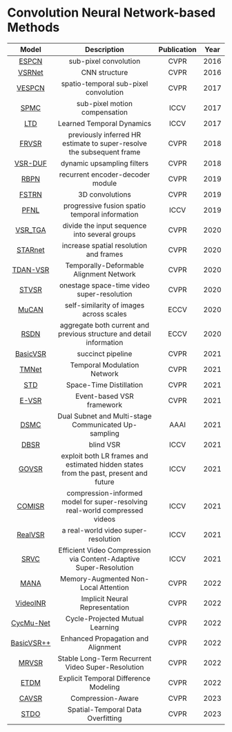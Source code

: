 # Convolution Neural Network-based Methods
Model | Description | Publication | Year
:-:|:-:|:-:|:-:
[ESPCN](https://openaccess.thecvf.com/content_cvpr_2016/papers/Shi_Real-Time_Single_Image_CVPR_2016_paper.pdf)|sub-pixel convolution|CVPR|2016
[VSRNet](https://ieeexplore.ieee.org/stamp/stamp.jsp?tp=&arnumber=7444187)|CNN structure|CVPR|2016
[VESPCN](https://openaccess.thecvf.com/content_cvpr_2017/papers/Caballero_Real-Time_Video_Super-Resolution_CVPR_2017_paper.pdf)|spatio-temporal sub-pixel convolution|CVPR|2017
[SPMC](https://openaccess.thecvf.com/content_ICCV_2017/papers/Tao_Detail-Revealing_Deep_Video_ICCV_2017_paper.pdf)|sub-pixel motion compensation|ICCV|2017
[LTD](https://openaccess.thecvf.com/content_ICCV_2017/papers/Liu_Robust_Video_Super-Resolution_ICCV_2017_paper.pdf)| Learned Temporal Dynamics|ICCV|2017
[FRVSR](https://openaccess.thecvf.com/content_cvpr_2018/papers/Sajjadi_Frame-Recurrent_Video_Super-Resolution_CVPR_2018_paper.pdf)|previously inferred HR estimate to super-resolve the subsequent frame|CVPR|2018
[VSR-DUF](https://openaccess.thecvf.com/content_cvpr_2018/papers/Jo_Deep_Video_Super-Resolution_CVPR_2018_paper.pdf)|dynamic upsampling filters|CVPR|2018
[RBPN](https://openaccess.thecvf.com/content_CVPR_2019/papers/Haris_Recurrent_Back-Projection_Network_for_Video_Super-Resolution_CVPR_2019_paper.pdf)|recurrent encoder-decoder module|CVPR|2019
[FSTRN](https://openaccess.thecvf.com/content_CVPR_2019/papers/Li_Fast_Spatio-Temporal_Residual_Network_for_Video_Super-Resolution_CVPR_2019_paper.pdf)|3D convolutions|CVPR|2019
[PFNL](https://openaccess.thecvf.com/content_ICCV_2019/papers/Yi_Progressive_Fusion_Video_Super-Resolution_Network_via_Exploiting_Non-Local_Spatio-Temporal_Correlations_ICCV_2019_paper.pdf)|progressive fusion spatio temporal information|ICCV|2019
[VSR_TGA](https://openaccess.thecvf.com/content_CVPR_2020/papers/Isobe_Video_Super-Resolution_With_Temporal_Group_Attention_CVPR_2020_paper.pdf)|divide the input sequence into several groups|CVPR|2020
[STARnet](https://openaccess.thecvf.com/content_CVPR_2020/papers/Haris_Space-Time-Aware_Multi-Resolution_Video_Enhancement_CVPR_2020_paper.pdf)|increase spatial resolution and frames|CVPR|2020
[TDAN-VSR](https://openaccess.thecvf.com/content_CVPR_2020/papers/Tian_TDAN_Temporally-Deformable_Alignment_Network_for_Video_Super-Resolution_CVPR_2020_paper.pdf)|Temporally-Deformable Alignment Network |CVPR|2020
[STVSR](https://openaccess.thecvf.com/content_CVPR_2020/papers/Xiang_Zooming_Slow-Mo_Fast_and_Accurate_One-Stage_Space-Time_Video_Super-Resolution_CVPR_2020_paper.pdf)| onestage space-time video super-resolution|CVPR|2020
[MuCAN](https://link.springer.com/content/pdf/10.1007/978-3-030-58607-2_20.pdf)|self-similarity of images across scales|ECCV|2020
[RSDN](https://link.springer.com/content/pdf/10.1007/978-3-030-58610-2_38.pdf)|aggregate both current and previous structure and detail information|ECCV|2020
[BasicVSR](https://openaccess.thecvf.com/content/CVPR2021/papers/Chan_BasicVSR_The_Search_for_Essential_Components_in_Video_Super-Resolution_and_CVPR_2021_paper.pdf)|succinct pipeline|CVPR|2021
[TMNet](https://openaccess.thecvf.com/content/CVPR2021/papers/Xu_Temporal_Modulation_Network_for_Controllable_Space-Time_Video_Super-Resolution_CVPR_2021_paper.pdf)|Temporal Modulation Network|CVPR|2021
[STD](https://openaccess.thecvf.com/content/CVPR2021/papers/Xiao_Space-Time_Distillation_for_Video_Super-Resolution_CVPR_2021_paper.pdf)|Space-Time Distillation|CVPR|2021
[E-VSR](https://openaccess.thecvf.com/content/CVPR2021/papers/Jing_Turning_Frequency_to_Resolution_Video_Super-Resolution_via_Event_Cameras_CVPR_2021_paper.pdf)|Event-based VSR framework|CVPR|2021
[DSMC](https://ojs.aaai.org/index.php/AAAI/article/view/16310/16117)|Dual Subnet and Multi-stage Communicated Up-sampling|AAAI|2021
[DBSR](https://openaccess.thecvf.com/content/ICCV2021/papers/Pan_Deep_Blind_Video_Super-Resolution_ICCV_2021_paper.pdf)|blind VSR|ICCV|2021
[GOVSR](https://openaccess.thecvf.com/content/ICCV2021/papers/Yi_Omniscient_Video_Super-Resolution_ICCV_2021_paper.pdf)| exploit both LR frames and estimated hidden states from the past, present and future|ICCV|2021
[COMISR](https://openaccess.thecvf.com/content/ICCV2021/papers/Li_COMISR_Compression-Informed_Video_Super-Resolution_ICCV_2021_paper.pdf)|  compression-informed model for super-resolving real-world compressed videos |ICCV|2021
[RealVSR](https://openaccess.thecvf.com/content/ICCV2021/papers/Yang_Real-World_Video_Super-Resolution_A_Benchmark_Dataset_and_a_Decomposition_Based_ICCV_2021_paper.pdf)| a real-world video super-resolution |ICCV|2021
[SRVC](https://openaccess.thecvf.com/content/ICCV2021/papers/Khani_Efficient_Video_Compression_via_Content-Adaptive_Super-Resolution_ICCV_2021_paper.pdf)| Efficient Video Compression via Content-Adaptive Super-Resolution |ICCV|2021
[MANA](https://openaccess.thecvf.com/content/CVPR2022/papers/Yu_Memory-Augmented_Non-Local_Attention_for_Video_Super-Resolution_CVPR_2022_paper.pdf)| Memory-Augmented Non-Local Attention |CVPR|2022
[VideoINR](https://openaccess.thecvf.com/content/CVPR2022/papers/Chen_VideoINR_Learning_Video_Implicit_Neural_Representation_for_Continuous_Space-Time_Super-Resolution_CVPR_2022_paper.pdf)| Implicit Neural Representation |CVPR|2022
[CycMu-Net](https://openaccess.thecvf.com/content/CVPR2022/papers/Hu_Spatial-Temporal_Space_Hand-in-Hand_Spatial-Temporal_Video_Super-Resolution_via_Cycle-Projected_Mutual_Learning_CVPR_2022_paper.pdf)| Cycle-Projected Mutual Learning |CVPR|2022
[BasicVSR++](https://openaccess.thecvf.com/content/CVPR2022/papers/Chan_BasicVSR_Improving_Video_Super-Resolution_With_Enhanced_Propagation_and_Alignment_CVPR_2022_paper.pdf)|  Enhanced Propagation and Alignment |CVPR|2022
[MRVSR](https://openaccess.thecvf.com/content/CVPR2022/papers/Chiche_Stable_Long-Term_Recurrent_Video_Super-Resolution_CVPR_2022_paper.pdf)| Stable Long-Term Recurrent Video Super-Resolution |CVPR|2022
[ETDM](https://openaccess.thecvf.com/content/CVPR2022/papers/Isobe_Look_Back_and_Forth_Video_Super-Resolution_With_Explicit_Temporal_Difference_CVPR_2022_paper.pdf)| Explicit Temporal Difference Modeling |CVPR|2022
[CAVSR](https://openaccess.thecvf.com/content/CVPR2023/papers/Wang_Compression-Aware_Video_Super-Resolution_CVPR_2023_paper.pdf)| Compression-Aware |CVPR|2023
[STDO](https://openaccess.thecvf.com/content/CVPR2023/papers/Li_Towards_High-Quality_and_Efficient_Video_Super-Resolution_via_Spatial-Temporal_Data_Overfitting_CVPR_2023_paper.pdf)| Spatial-Temporal Data Overfitting |CVPR|2023